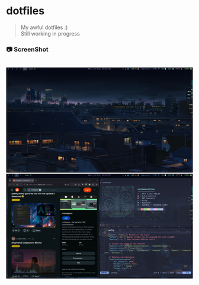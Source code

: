 # dotfiles

> My awful dotfiles :)  
> Still working in progress

### 📷 ScreenShot  
<br><img src="./.config/misc/home.png" />
<br><img src="./.config/misc/multiwin.png" />
